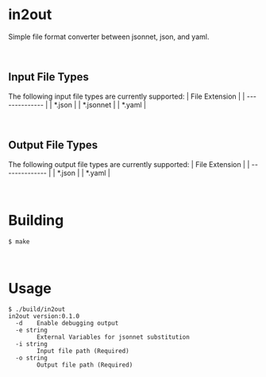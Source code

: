 # in2out
Simple file format converter between jsonnet, json, and yaml. 

</br>

## Input File Types
The following input file types are currently supported:
| File Extension |
| -------------- |
|    *.json      |
|  *.jsonnet     |
|    *.yaml      |

</br>

## Output File Types
The following output file types are currently supported:
| File Extension |
| -------------- |
|    *.json      |
|    *.yaml      |

</br>

# Building
```
$ make 
```

</br>

# Usage
```
$ ./build/in2out
in2out version:0.1.0
  -d    Enable debugging output
  -e string
        External Variables for jsonnet substitution
  -i string
        Input file path (Required)
  -o string
        Output file path (Required)
```